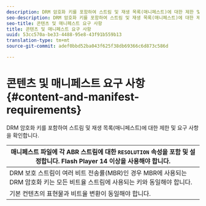 ```yaml
---
description: DRM 암호화 키를 포함하여 스트림 및 재생 목록(매니페스트)에 대한 제한 및 요구 사항을 확인합니다.
seo-description: DRM 암호화 키를 포함하여 스트림 및 재생 목록(매니페스트)에 대한 제한 및 요구 사항을 확인합니다.
seo-title: 콘텐츠 및 매니페스트 요구 사항
title: 콘텐츠 및 매니페스트 요구 사항
uuid: 53cc570a-be33-4488-95e8-43f91b559b13
translation-type: tm+mt
source-git-commit: adef0bbd52ba043f625f38db69366c6d873c586d

---
```



# 콘텐츠 및 매니페스트 요구 사항 {#content-and-manifest-requirements}

DRM 암호화 키를 포함하여 스트림 및 재생 목록(매니페스트)에 대한 제한 및 요구 사항을 확인합니다.

| 매니페스트 파일에 각 ABR 스트림에 대한 `RESOLUTION` 속성을 포함 및 설정합니다. Flash Player 14 이상을 사용해야 합니다. |
|---|
| DRM 보호 스트림이 여러 비트 전송률(MBR)인 경우 MBR에 사용되는 DRM 암호화 키는 모든 비트율 스트림에 사용되는 키와 동일해야 합니다. |
| 기본 컨텐츠의 표현물과 비트율 변환이 동일해야 합니다. |